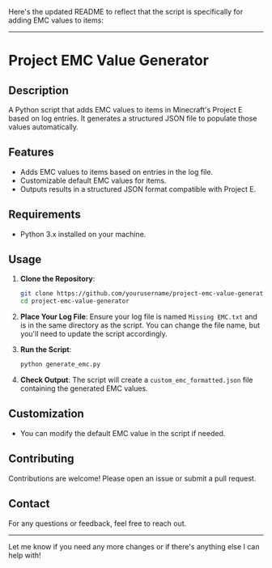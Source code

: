 Here's the updated README to reflect that the script is specifically for adding EMC values to items:

---

# Project EMC Value Generator

## Description
A Python script that adds EMC values to items in Minecraft's Project E based on log entries. It generates a structured JSON file to populate those values automatically.

## Features
- Adds EMC values to items based on entries in the log file.
- Customizable default EMC values for items.
- Outputs results in a structured JSON format compatible with Project E.

## Requirements
- Python 3.x installed on your machine.

## Usage
1. **Clone the Repository**:
   ```bash
   git clone https://github.com/yourusername/project-emc-value-generator.git
   cd project-emc-value-generator
   ```

2. **Place Your Log File**:
   Ensure your log file is named `Missing EMC.txt` and is in the same directory as the script. You can change the file name, but you'll need to update the script accordingly.

3. **Run the Script**:
   ```bash
   python generate_emc.py
   ```

4. **Check Output**:
   The script will create a `custom_emc_formatted.json` file containing the generated EMC values.

## Customization
- You can modify the default EMC value in the script if needed.

## Contributing
Contributions are welcome! Please open an issue or submit a pull request.

## Contact
For any questions or feedback, feel free to reach out.

---

Let me know if you need any more changes or if there's anything else I can help with!
